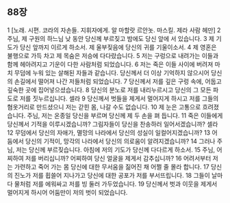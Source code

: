## 88장
1 [노래. 시편. 코라의 자손들. 지휘자에게. 알 마할랏 르안놋. 마스킬. 제라 사람 헤만]
2 주님, 제 구원의 하느님 낮 동안 당신께 부르짖고 밤에도 당신 앞에 서 있습니다.
3 제 기도가 당신 앞까지 이르게 하소서. 제 울부짖음에 당신의 귀를 기울이소서.
4 제 영혼은 불행으로 가득 차고 제 목숨은 저승에 다다랐습니다.
5 저는 구렁으로 내려가는 이들과 함께 헤아려지고 기운이 다한 사람처럼 되었습니다.
6 저는 죽은 이들 사이에 버려져 마치 무덤에 누워 있는 살해된 자들과 같습니다. 당신께서 더 이상 기억하지 않으시어 당신의 손길에서 떨어져 나간 저들처럼 되었습니다.
7 당신께서 저를 깊은 구렁 속에, 어둡고 깊숙한 곳에 집어넣으셨습니다.
8 당신의 분노로 저를 내리누르시고 당신의 그 모든 파도로 저를 짓누르십니다. 셀라
9 당신께서 벗들을 제게서 멀어지게 하시고 저를 그들의 혐옷거리로 만드셨으니 저는 갇힌 몸, 나갈 수도 없습니다.
10 제 눈은 고통으로 흐려졌습니다. 주님, 저는 온종일 당신을 부르며 당신께 제 두 손을 펴 듭니다.
11 죽은 이들에게 당신께서 기적을 이루시겠습니까? 그림자들이 당신을 찬송하러 일어서겠습니까? 셀라
12 무덤에서 당신의 자애가, 멸망의 나라에서 당신의 성실이 일컬어지겠습니까?
13 어둠에서 당신의 기적이, 망각의 나라에서 당신의 의로움이 알려지겠습니까?
14 그러나 주님, 저는 당신께 부르짖습니다. 아침에 저의 기도가 당신께 다다르게 하소서.
15 주님, 어찌하여 저를 버리십니까? 어찌하여 당신 얼굴을 제게서 감추십니까?
16 어려서부터 저는 가련하고 죽어 가는 몸 당신에 대한 무서움을 짊어진 채 어쩔 줄 몰라 합니다.
17 당신의 진노가 저를 휩쓸어 지나가고 당신에 대한 공포가 저를 부서뜨립니다.
18 그들이 날마다 물처럼 저를 에워싸고 저를 빙 둘러 가두었습니다.
19 당신께서 벗과 이웃을 제게서 멀어지게 하시어 어둠만이 저의 벗이 되었습니다.
